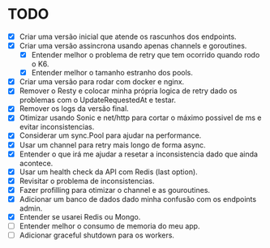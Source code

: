 # TODO

- [x] Criar uma versão inicial que atende os rascunhos dos endpoints.
- [x] Criar uma versão assincrona usando apenas channels e goroutines.
  - [x] Entender melhor o problema de retry que tem ocorrido quando rodo o K6.
  - [x] Entender melhor o tamanho estranho dos pools.
- [x] Criar uma versão para rodar com docker e nginx.
- [x] Remover o Resty e colocar minha própria logica de retry dado os problemas com o UpdateRequestedAt e testar.
- [x] Remover os logs da versão final.
- [x] Otimizar usando Sonic e net/http para cortar o máximo possivel de ms e evitar inconsistencias.
- [x] Considerar um sync.Pool para ajudar na performance.
- [x] Usar um channel para retry mais longo de forma async.
- [x] Entender o que irá me ajudar a resetar a inconsistencia dado que ainda acontece.
- [x] Usar um health check da API com Redis (last option).
- [x] Revisitar o problema de inconsistencias.
- [x] Fazer profilling para otimizar o channel e as gouroutines.
- [x] Adicionar um banco de dados dado minha confusão com os endpoints admin.
- [x] Entender se usarei Redis ou Mongo.
- [ ] Entender melhor o consumo de memoria do meu app.
- [ ] Adicionar graceful shutdown para os workers.
